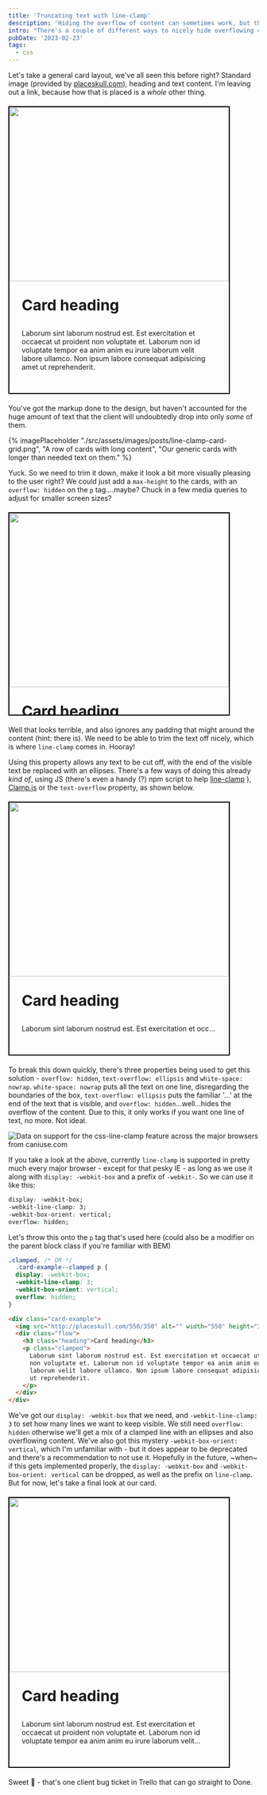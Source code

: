 ```yaml
---
title: 'Truncating text with line-clamp'
description: 'Hiding the overflow of content can sometimes work, but the line-clamp property can be more efficient, and look nicer!'
intro: "There's a couple of different ways to nicely hide overflowing content, but using the `line-clamp` property is a great way forwards for it, so let's check it out."
pubDate: '2023-02-23'
tags:
  - css
---
```


Let's take a general card layout, we've all seen this before right? Standard image (provided by [placeskull.com](placeskull.com)), heading and text content. I'm leaving out a link, because how that is placed is a _whole_ other thing.

<style>
  .card-example {
    width: fit-content;
    max-width: 50ch;
    height: fit-content;
    border: 2px solid black;
    margin-block: 20px;
  }

  .card-example--thin {
    max-width: 24ch;
  }

  .card-example--mh {
    height: 100%;
    max-height: 405px;
    overflow: hidden;
  }

  .card-grid {
    column-gap: 40px;
  }

  .card-example .flow {
    padding-inline: 25px;
    padding-block: 30px;
  }

  .card-example .flow > * + * {
    margin-block-start: 1.5rem;
  }

  .card-example h3 {
    font-size: 30px;
    font-weight: bold;
    margin-top: 0;
  }

  .card-example img {
    width: 100%;
    aspect-ratio: 16 / 9;
  }

  .card-example .clamped {
    display: -webkit-box;
    -webkit-line-clamp: 3;
    -webkit-box-orient: vertical;
    overflow: hidden;
  }

  .card-example--truncate {
    width: auto;
  }

  .card-example--truncate p {
    text-overflow: ellipsis;
    overflow: hidden;
    white-space: nowrap;
  }

  @media (max-width: 768px) {
      .card-example--mh {
        max-height: 375px;
      }
  }

  @media (max-width: 395px) {
      .card-example--mh {
        max-height: 335px;
      }
  }
</style>

<div class="card-example">
  <img src='http://placeskull.com/550/350' alt='' width="550" height="350" />
  <div class="flow">
    <h3 class="heading">Card heading</h3>
    <p>Laborum sint laborum nostrud est. Est exercitation et occaecat ut proident non voluptate et. Laborum non id voluptate tempor ea anim anim eu irure laborum velit labore ullamco. Non ipsum labore consequat adipisicing amet ut reprehenderit.</p>
  </div>
</div>

You've got the markup done to the design, but haven't accounted for the huge amount of text that the client will undoubtedly drop into only _some_ of them.

{% imagePlaceholder "./src/assets/images/posts/line-clamp-card-grid.png", "A row of cards with long content", "Our generic cards with longer than needed text on them." %}

Yuck. So we need to trim it down, make it look a bit more visually pleasing to the user right? We could just add a `max-height` to the cards, with an `overflow: hidden` on the `p` tag....maybe? Chuck in a few media queries to adjust for smaller screen sizes?

<div class="card-example card-example--mh">
  <img src='http://placeskull.com/550/350' alt='' width="550" height="350" />
  <div class="flow">
    <h3 class="heading">Card heading</h3>
    <p>Laborum sint laborum nostrud est. Est exercitation et occaecat ut proident non voluptate et. Laborum non id voluptate tempor ea anim anim eu irure laborum velit labore ullamco. Non ipsum labore consequat adipisicing amet ut reprehenderit.</p>
  </div>
</div>

Well that looks terrible, and also ignores any padding that might around the content (hint: there is). We need to be able to trim the text off nicely, which is where `line-clamp` comes in. Hooray!

Using this property allows any text to be cut off, with the end of the visible text be replaced with an ellipses. There's a few ways of doing this already _kind of_, using JS (there's even a handy (?) npm script to help [line-clamp](https://www.npmjs.com/package/line-clamp) ), [Clamp.js](https://github.com/josephschmitt/Clamp.js) or the `text-overflow` property, as shown below.

<div class="card-example card-example--truncate">
  <img src='http://placeskull.com/550/350' alt='' width="550" height="350" />
  <div class="flow">
    <h3 class="heading">Card heading</h3>
    <p>Laborum sint laborum nostrud est. Est exercitation et occaecat ut proident non voluptate et. Laborum non id voluptate tempor ea anim anim eu irure laborum velit labore ullamco. Non ipsum labore consequat adipisicing amet ut reprehenderit.</p>
  </div>
</div>

To break this down quickly, there's three properties being used to get this solution - `overflow: hidden`, `text-overflow: ellipsis` and `white-space: nowrap`. `white-space: nowrap` puts all the text on one line, disregarding the boundaries of the box, `text-overflow: ellipsis` puts the familiar '...' at the end of the text that is visible, and `overflow: hidden`...well...hides the overflow of the content. Due to this, it only works if you want one line of text, no more. Not ideal.

<p class="ciu_embed" data-feature="css-line-clamp" data-periods="future_1,current,past_1" data-accessible-colours="false">
  <picture>
    <source type="image/webp" srcset="https://caniuse.bitsofco.de/image/css-line-clamp.webp">
    <source type="image/png" srcset="https://caniuse.bitsofco.de/image/css-line-clamp.png">
    <img src="https://caniuse.bitsofco.de/image/css-line-clamp.jpg" alt="Data on support for the css-line-clamp feature across the major browsers from caniuse.com">
  </picture>
</p>

If you take a look at the above, currently `line-clamp` is supported in pretty much every major browser - except for that pesky IE - as long as we use it along with `display: -webkit-box` and a prefix of `-webkit-`. So we can use it like this:

```css
display: -webkit-box;
-webkit-line-clamp: 3;
-webkit-box-orient: vertical;
overflow: hidden;
```

Let's throw this onto the `p` tag that's used here (could also be a modifier on the parent block class if you're familiar with BEM)

```css
.clamped, /* OR */
  .card-example--clamped p {
  display: -webkit-box;
  -webkit-line-clamp: 3;
  -webkit-box-orient: vertical;
  overflow: hidden;
}
```

```html
<div class="card-example">
  <img src="http://placeskull.com/550/350" alt="" width="550" height="350" />
  <div class="flow">
    <h3 class="heading">Card heading</h3>
    <p class="clamped">
      Laborum sint laborum nostrud est. Est exercitation et occaecat ut proident
      non voluptate et. Laborum non id voluptate tempor ea anim anim eu irure
      laborum velit labore ullamco. Non ipsum labore consequat adipisicing amet
      ut reprehenderit.
    </p>
  </div>
</div>
```

We've got our `display: -webkit-box` that we need, and `-webkit-line-clamp: 3` to set how many lines we want to keep visible. We still need `overflow: hidden` otherwise we'll get a mix of a clamped line with an ellipses and also overflowing content. We've also got this mystery `-webkit-box-orient: vertical`, which I'm unfamiliar with - but it does appear to be deprecated and there's a recommendation to not use it. Hopefully in the future, ~when~ if this gets implemented properly, the `display: -webkit-box` and `-webkit-box-orient: vertical` can be dropped, as well as the prefix on `line-clamp`. But for now, let's take a final look at our card.

<div class="card-example">
  <img src="http://placeskull.com/550/350" alt="" width="550" height="350" />
  <div class="flow">
    <h3 class="heading">Card heading</h3>
    <p class="clamped">
      Laborum sint laborum nostrud est. Est exercitation et occaecat ut proident
      non voluptate et. Laborum non id voluptate tempor ea anim anim eu irure
      laborum velit labore ullamco. Non ipsum labore consequat adipisicing amet
      ut reprehenderit.
    </p>
  </div>
</div>

Sweet 🤘 - that's one client bug ticket in Trello that can go straight to Done.
